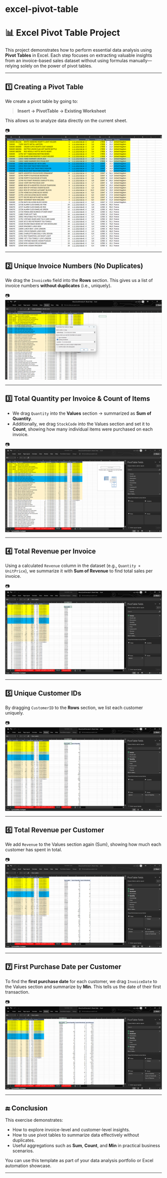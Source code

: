 # excel-pivot-table
# 📊 Excel Pivot Table Project

This project demonstrates how to perform essential data analysis using **Pivot Tables** in Excel. Each step focuses on extracting valuable insights from an invoice-based sales dataset without using formulas manually—relying solely on the power of pivot tables.

---

## 1️⃣ Creating a Pivot Table

We create a pivot table by going to:

> **Insert → PivotTable → Existing Worksheet**

This allows us to analyze data directly on the current sheet.

📷 ![Pivot Table 1](screenshots/pivot_table_1.png)

---

## 2️⃣ Unique Invoice Numbers (No Duplicates)

We drag the `InvoiceNo` field into the **Rows** section. This gives us a list of invoice numbers **without duplicates** (i.e., uniquely).

📷 ![Pivot Table 2](screenshots/pivot_table_2.png)

---

## 3️⃣ Total Quantity per Invoice & Count of Items

- We drag `Quantity` into the **Values** section → summarized as **Sum of Quantity**.
- Additionally, we drag `StockCode` into the Values section and set it to **Count**, showing how many individual items were purchased on each invoice.

📷 ![Pivot Table 3](screenshots/pivot_table_3.png)

---

## 4️⃣ Total Revenue per Invoice

Using a calculated `Revenue` column in the dataset (e.g., `Quantity × UnitPrice`), we summarize it with **Sum of Revenue** to find total sales per invoice.

📷 ![Pivot Table 4](screenshots/pivot_table_4.png)

---

## 5️⃣ Unique Customer IDs

By dragging `CustomerID` to the **Rows** section, we list each customer uniquely.

📷 ![Pivot Table 5](screenshots/pivot_table_5.png)

---

## 6️⃣ Total Revenue per Customer

We add `Revenue` to the Values section again (Sum), showing how much each customer has spent in total.

📷 ![Pivot Table 6](screenshots/pivot_table_6.png)

---

## 7️⃣ First Purchase Date per Customer

To find the **first purchase date** for each customer, we drag `InvoiceDate` to the Values section and summarize by **Min**. This tells us the date of their first transaction.

📷 ![Pivot Table 7](screenshots/pivot_table_7.png)

---

## 🔚 Conclusion

This exercise demonstrates:
- How to explore invoice-level and customer-level insights.
- How to use pivot tables to summarize data effectively without duplicates.
- Useful aggregations such as **Sum**, **Count**, and **Min** in practical business scenarios.

You can use this template as part of your data analysis portfolio or Excel automation showcase.

---
